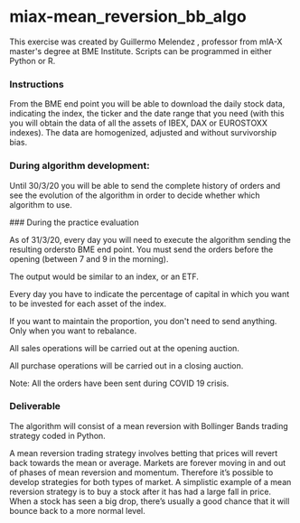 # miax-mean_reversion_bb_algo

This exercise was created by Guillermo Melendez , professor from mIA-X master's degree at BME Institute. Scripts can be programmed in either Python or R.

### Instructions

From the BME end point you will be able to download the daily stock data, indicating the index, the ticker and the date range that you need (with this you will obtain the data of all the assets of IBEX, DAX or EUROSTOXX indexes). The data are homogenized, adjusted and without survivorship bias. 

### During algorithm development:

Until 30/3/20 you will be able to send the complete history of orders and see the evolution of the algorithm in order to decide whether which algorithm to use.

### During the practice evaluation

As of 31/3/20, every day you will need to execute the algorithm sending the resulting ordersto BME end point. You must send the orders before the opening (between 7 and 9 in the morning). 

The output would be similar to an index, or an ETF.

Every day you have to indicate the percentage of capital in which you want to be invested for each asset of the index.

If you want to maintain the proportion, you don't need to send anything. Only when you want to rebalance.

All sales operations will be carried out at the opening auction.

All purchase operations will be carried out in a closing auction.

Note: All the orders have been sent during COVID 19 crisis.

### Deliverable

The algorithm will consist of a mean reversion with Bollinger Bands trading strategy coded in Python.

A mean reversion trading strategy involves betting that prices will revert back towards the mean or average. Markets are forever moving in and out of phases of mean reversion and momentum. Therefore it’s possible to develop strategies for both types of market. A simplistic example of a mean reversion strategy is to buy a stock after it has had a large fall in price. When a stock has seen a big drop, there’s usually a good chance that it will bounce back to a more normal level.


